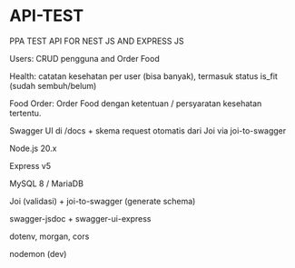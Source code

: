 # API-TEST
PPA TEST API FOR NEST JS AND EXPRESS JS

Users: CRUD pengguna and Order Food


Health: catatan kesehatan per user (bisa banyak), termasuk status is_fit (sudah sembuh/belum)

Food Order: Order Food dengan ketentuan / persyaratan kesehatan tertentu.

Swagger UI di /docs + skema request otomatis dari Joi via joi-to-swagger

Node.js 20.x 

Express v5

MySQL 8 / MariaDB 

Joi (validasi) + joi-to-swagger (generate schema)

swagger-jsdoc + swagger-ui-express

dotenv, morgan, cors

nodemon (dev)
